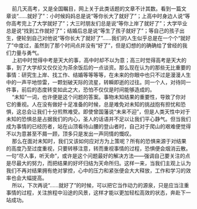 &nbsp;&nbsp;&nbsp;&nbsp;前几天高考，又是全国瞩目，网上关于此类话题的文章不计其数。看到一篇文章谈“……就好了”：小时候妈妈总是说“等你长大了就好了”；上高中时身边人说“等你高考完上了大学就好了”；大三时朋友们总是说“等你上岸了就好了”；大学毕业总是说“找到工作就好了”；结婚后总是说“等生了孩子就好了”；等自己的孩子出生，便轮到自己对他说“等你长大了就好了”……我们的人生似乎总是在一个个“就好了”中度过，虽然到了那个时间点并没有“好了”，但是幻想的的确确给了曾经的我们力量与勇气。<br>
&nbsp;&nbsp;&nbsp;&nbsp;上初中时觉得中考是天大的事，高中时却不以为意；高三时觉得高考是天大的事，到了大学却又仅仅沦为茶余饭后的一点谈资。那么现在认为的那些无比重要的事情：研究生上岸、找工作、结婚等等等等，在未来的你眼中也只不过是漫漫人生中的一声平地惊雷，一颗划破天际的流星，转瞬即逝的过往。同一个人，对待同一件事，前后的态度转变如此之大，恐怕不仅仅是时间能够造成的。<br>
&nbsp;&nbsp;&nbsp;&nbsp;“未知”一词，也许便是这个问题的答案。事物未知结果的重要性，导致了你对它的重视。人在没有做好十足准备的时候，总是难免对未知的挑战抱有担忧和恐惧，这总会让我们十分煎熬难受。即使曾国藩说“未来不迎”，但是人类天性中对于未知的恐惧总是占据我们的内心，圣人的话语并不足以让我们平心静气。但当我们成为事情的已经历者，站在山顶看待山腰的登山者时，自己对于爬山的艰难便觉得不以为意甚至不屑一顾，顶多只是发出一声同情的慨叹。<br>
&nbsp;&nbsp;&nbsp;&nbsp;那么在面对未知时，我们又该如何应对方为上策呢？所有的恐惧来源于对结果的高度乃至过度重视，只要转移注意，转而重视事情的过程，恐惧便会烟消云散。一句“尽人事，听天命”，或许是这个问题最好的解决方法——强调自己要关注的点是尽最大的努力，而把结果的好坏归结为天命所归。这样一来，当我们主观上认为我们不再对结果拥有绝对掌控，心中的压力和紧张便会大大释放，工作和学习的效率也会大幅提高。<br>
&nbsp;&nbsp;&nbsp;&nbsp;所以，下次再说“……就好了”的时候，可以把它当作动力的源泉，只是应当注重事情的过程，关注旅程中沿途的风景，这样才能以更加轻松高效的状态，奔赴下一站成功。
